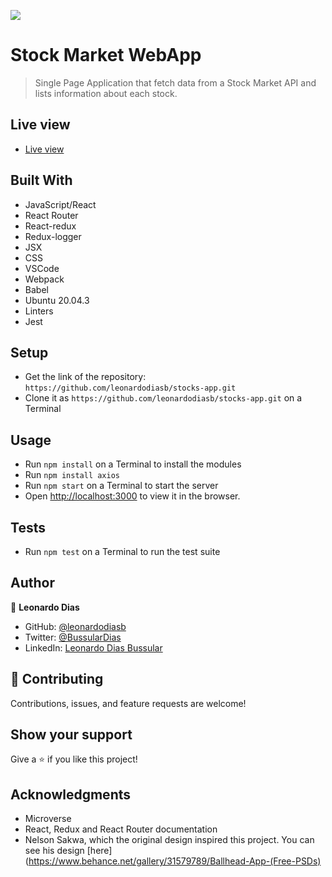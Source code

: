 ![](https://img.shields.io/badge/Microverse-blueviolet)

# Stock Market WebApp

> Single Page Application that fetch data from a Stock Market API and lists information about each stock.

## Live view

- [Live view](https://inspiring-swirles-3965cd.netlify.app)

## Built With

- JavaScript/React
- React Router
- React-redux
- Redux-logger
- JSX
- CSS
- VSCode
- Webpack
- Babel
- Ubuntu 20.04.3
- Linters
- Jest

## Setup

- Get the link of the repository: `https://github.com/leonardodiasb/stocks-app.git`
- Clone it as `https://github.com/leonardodiasb/stocks-app.git` on a Terminal

## Usage

- Run `npm install` on a Terminal to install the modules
- Run `npm install axios`
- Run `npm start` on a Terminal to start the server 
- Open [http://localhost:3000](http://localhost:3000) to view it in the browser.

## Tests

- Run `npm test` on a Terminal to run the test suite

## Author

👤 **Leonardo Dias**

- GitHub: [@leonardodiasb](https://github.com/leonardodiasb)
- Twitter: [@BussularDias](https://twitter.com/BussularDias)
- LinkedIn: [Leonardo Dias Bussular](https://www.linkedin.com/in/leonardo-dias-bussular-a67392178/)

## 🤝 Contributing

Contributions, issues, and feature requests are welcome!

## Show your support

Give a ⭐️ if you like this project!

## Acknowledgments

- Microverse
- React, Redux and React Router documentation
- Nelson Sakwa, which the original design inspired this project. You can see his design [here](https://www.behance.net/gallery/31579789/Ballhead-App-(Free-PSDs)
